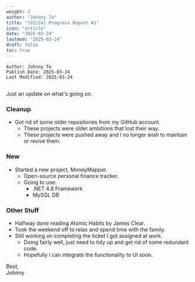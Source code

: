 ```yaml
---
weight: 3
author: "Johnny To"
title: "[03/24] Progress Report #1"
icon: "article"
date: "2025-03-24"
lastmod: "2025-03-24"
draft: false
toc: true
---
```

	Author: Johnny To
	Publish Date: 2025-03-24
	Last Modified: 2025-03-24
##

Just an update on what's going on.

### Cleanup
- Got rid of some older repositories from my GitHub account.
	- These projects were older ambitions that lost their way.
	- These projects were pushed away and I no longer wish to maintain or revive them.

### New
- Started a new project, MoneyMapper.
	- Open-source personal finance tracker.
	- Going to use:
		- .NET 4.8 Framework
		- MySQL DB

### Other Stuff
- Halfway done reading Atomic Habits by James Clear.
- Took the weekend off to relax and spend time with the family.
- Still working on completing the ticket I got assigned at work.
	- Doing fairly well, just need to tidy up and get rid of some redundant code.
	- Hopefully I can integrate the functionality to UI soon.

Best,<br />
Johnny